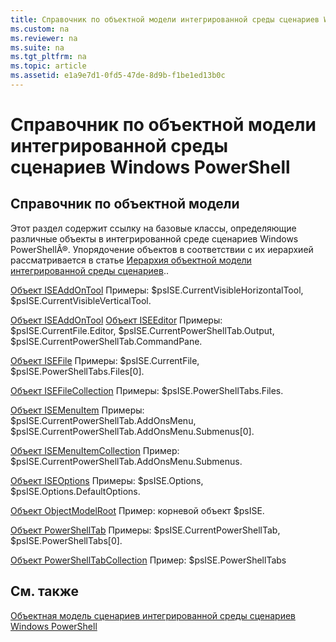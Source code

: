 ```yaml
---
title: Справочник по объектной модели интегрированной среды сценариев Windows PowerShell
ms.custom: na
ms.reviewer: na
ms.suite: na
ms.tgt_pltfrm: na
ms.topic: article
ms.assetid: e1a9e7d1-0fd5-47de-8d9b-f1be1ed13b0c
---
```

# Справочник по объектной модели интегрированной среды сценариев Windows PowerShell
  
## Справочник по объектной модели
 Этот раздел содержит ссылку на базовые классы, определяющие различные объекты в интегрированной среде сценариев Windows PowerShellÂ®. Упорядочение объектов в соответствии с их иерархией рассматривается в статье [Иерархия объектной модели интегрированной среды сценариев](The-ISE-Object-Model-Hierarchy.md)..

 [Объект ISEAddOnTool](The-ISEAddOnTool-Object.md)
 Примеры: $psISE.CurrentVisibleHorizontalTool, $psISE.CurrentVisibleVerticalTool.

 [Объект ISEAddOnTool](The-ISEAddOnTool-Object.md)
  [Объект ISEEditor](The-ISEEditor-Object.md)
 Примеры: $psISE.CurrentFile.Editor, $psISE.CurrentPowerShellTab.Output, $psISE.CurrentPowerShellTab.CommandPane.

 [Объект ISEFile](The-ISEFile-Object.md)
 Примеры: $psISE.CurrentFile, $psISE.PowerShellTabs.Files\[0\].

 [Объект ISEFileCollection](The-ISEFileCollection-Object.md)
 Примеры: $psISE.PowerShellTabs.Files.

 [Объект ISEMenuItem](The-ISEMenuItem-Object.md)
 Примеры: $psISE.CurrentPowerShellTab.AddOnsMenu, $psISE.CurrentPowerShellTab.AddOnsMenu.Submenus\[0\].

 [Объект ISEMenuItemCollection](The-ISEMenuItemCollection-Object.md)
 Пример: $psISE.CurrentPowerShellTab.AddOnsMenu.Submenus.

 [Объект ISEOptions](The-ISEOptions-Object.md)
 Примеры: $psISE.Options, $psISE.Options.DefaultOptions.

 [Объект ObjectModelRoot](The-ObjectModelRoot-Object.md)
 Пример: корневой объект $psISE.

 [Объект PowerShellTab](The-PowerShellTab-Object.md)
 Примеры: $psISE.CurrentPowerShellTab, $psISE.PowerShellTabs\[0\].

 [Объект PowerShellTabCollection](The-PowerShellTabCollection-Object.md)
 Пример: $psISE.PowerShellTabs

## См. также
 [Объектная модель сценариев интегрированной среды сценариев Windows PowerShell](The-Windows-PowerShell-ISE-Scripting-Object-Model.md)

  


<!--HONumber=May16_HO2-->


